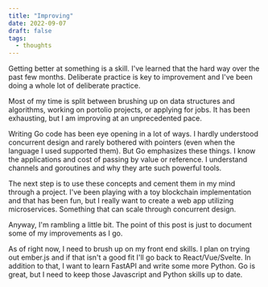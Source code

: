 ```yaml
---
title: "Improving"
date: 2022-09-07
draft: false
tags:
  - thoughts
---
```


Getting better at something is a skill. I've learned that the hard way over the past few months. Deliberate practice is key to improvement and I've been doing a whole lot of deliberate practice.

Most of my time is split between brushing up on data structures and algorithms, working on portolio projects, or applying for jobs. It has been exhausting, but I am improving at an unprecedented pace.

Writing Go code has been eye opening in a lot of ways. I hardly understood concurrent design and rarely bothered with pointers (even when the language I used supported them). But Go emphasizes these things. I know the applications and cost of passing by value or reference. I understand channels and goroutines and why they arte such powerful tools.

The next step is to use these concepts and cement them in my mind through a project. I've been playing with a toy blockchain implementation and that has been fun, but I really want to create a web app utilizing microservices. Something that can scale through concurrent design.

Anyway, I'm rambling a little bit. The point of this post is just to document some of my improvements as I go. 

As of right now, I need to brush up on my front end skills. I plan on trying out ember.js and if that isn't a good fit I'll go back to React/Vue/Svelte. In addition to that, I want to learn FastAPI and write some more Python. Go is great, but I need to keep those Javascript and Python skills up to date.